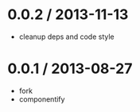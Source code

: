 
0.0.2 / 2013-11-13
==================

 * cleanup deps and code style

0.0.1 / 2013-08-27
==================

  * fork
  * componentify


